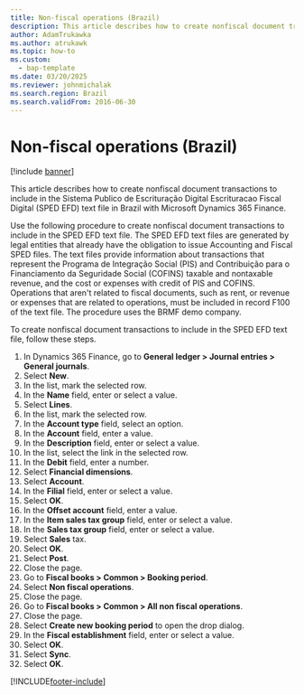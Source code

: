 ```yaml
---
title: Non-fiscal operations (Brazil)
description: This article describes how to create nonfiscal document transactions to include in the SPED EFD text file in Brazil with Microsoft Dynamics 365 Finance.
author: AdamTrukawka
ms.author: atrukawk
ms.topic: how-to
ms.custom: 
  - bap-template
ms.date: 03/20/2025
ms.reviewer: johnmichalak
ms.search.region: Brazil
ms.search.validFrom: 2016-06-30
---
```


# Non-fiscal operations (Brazil)

[!include [banner](../../includes/banner.md)]

This article describes how to create nonfiscal document transactions to include in the Sistema Publico de Escrituração Digital Escrituracao Fiscal Digital (SPED EFD) text file in Brazil with Microsoft Dynamics 365 Finance.

Use the following procedure to create nonfiscal document transactions to include in the SPED EFD text file. The SPED EFD text files are generated by legal entities that already have the obligation to issue Accounting and Fiscal SPED files. The text files provide information about transactions that represent the Programa de Integração Social (PIS) and Contribuição para o Financiamento da Seguridade Social (COFINS) taxable and nontaxable revenue, and the cost or expenses with credit of PIS and COFINS. Operations that aren't related to fiscal documents, such as rent, or revenue or expenses that are related to operations, must be included in record F100 of the text file. The procedure uses the BRMF demo company.

To create nonfiscal document transactions to include in the SPED EFD text file, follow these steps.

1. In Dynamics 365 Finance, go to **General ledger \> Journal entries \> General journals**.
1. Select **New**.
1. In the list, mark the selected row.
1. In the **Name** field, enter or select a value.
5. Select **Lines**.
6. In the list, mark the selected row.
7. In the **Account type** field, select an option.
8. In the **Account** field, enter a value.
9. In the **Description** field, enter or select a value.
10. In the list, select the link in the selected row.
11. In the **Debit** field, enter a number.
12. Select **Financial dimensions**.
13. Select **Account**.
14. In the **Filial** field, enter or select a value.
15. Select **OK**.
16. In the **Offset account** field, enter a value.
17. In the **Item sales tax group** field, enter or select a value.
18. In the **Sales tax group** field, enter or select a value.
19. Select **Sales** tax.
20. Select **OK**.
21. Select **Post**.
22. Close the page.
24. Go to **Fiscal books \> Common \> Booking period**.
25. Select **Non fiscal operations**.
26. Close the page.
28. Go to **Fiscal books \> Common \> All non fiscal operations**.
29. Close the page.
30. Select **Create new booking period** to open the drop dialog.
31. In the **Fiscal establishment** field, enter or select a value.
32. Select **OK**.
33. Select **Sync**.
34. Select **OK**.



[!INCLUDE[footer-include](../../../includes/footer-banner.md)]
